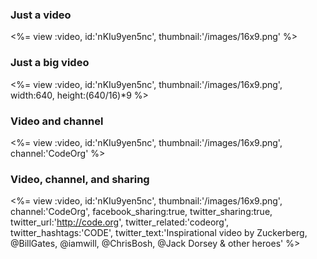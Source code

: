 ### Just a video

<%= view :video, id:'nKIu9yen5nc', thumbnail:'/images/16x9.png' %>

### Just a big video

<%= view :video, id:'nKIu9yen5nc', thumbnail:'/images/16x9.png', width:640, height:(640/16)*9 %>

### Video and channel

<%= view :video, id:'nKIu9yen5nc', thumbnail:'/images/16x9.png', channel:'CodeOrg' %>

### Video, channel, and sharing

<%= view :video, id:'nKIu9yen5nc', thumbnail:'/images/16x9.png', channel:'CodeOrg',
    facebook_sharing:true,
    twitter_sharing:true,
    twitter_url:'http://code.org',
    twitter_related:'codeorg',
    twitter_hashtags:'CODE',
    twitter_text:'Inspirational video by Zuckerberg, @BillGates, @iamwill, @ChrisBosh, @Jack Dorsey & other heroes' %>

